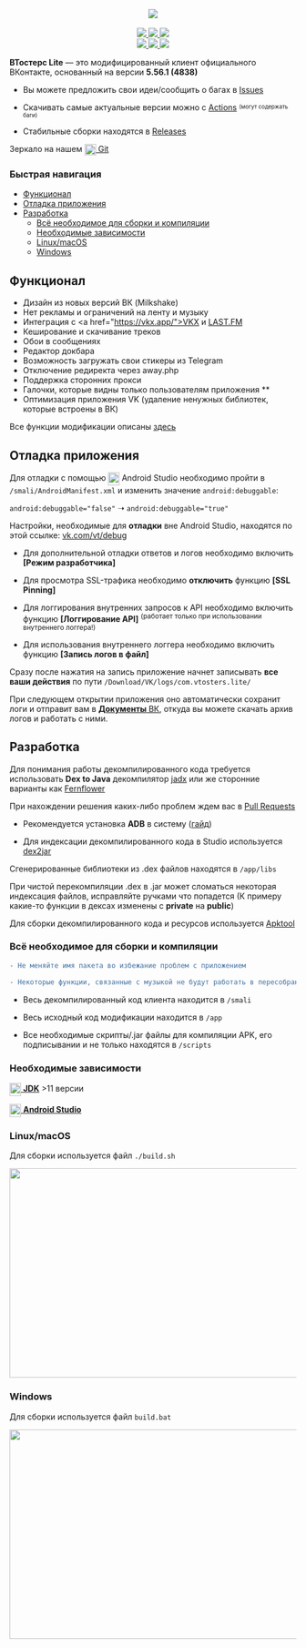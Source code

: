 <p align="center">
    <a href="https://vtosters.app/">
        <picture>
          <source media="(prefers-color-scheme: dark)" srcset="https://raw.githubusercontent.com/vtosters/lite/main/.github/images/VT_Fill_Logo_Dark.svg">
          <img src="https://raw.githubusercontent.com/vtosters/lite/main/.github/images/VT_Fill_Logo_Light.svg">
        </picture>
    </a>
    <br>
    <br>
    <a href="https://t.me/s/vtosters">
        <img src="https://img.shields.io/badge/-Telegram-blue?style=for-the-badge&logo=telegram&color=2AABEE"/>
    </a>
    <a href="https://vk.com/vtosters_official">
        <img src="https://img.shields.io/badge/-VK-blue?style=for-the-badge&logo=vk&color=0077FF"/>
    </a>
    <a href="https://discord.gg/j9CAt3uYXj">
        <img src="https://img.shields.io/badge/-Discord-blue?style=for-the-badge&logo=discord&color=5865F2&logoColor=FFFFFF"/>
    </a>
    <br>
    <a href="https://github.com/vtosters/lite/issues">
        <img src="https://img.shields.io/github/issues/vtosters/lite?style=flat-square"/>
    </a>
    <a href="https://github.com/vtosters/lite/network/members">
        <img src="https://img.shields.io/github/forks/vtosters/lite?style=flat-square"/>
    </a>
    <a href="https://github.com/vtosters/lite/stargazers">
        <img src="https://img.shields.io/github/stars/vtosters/lite?style=flat-square"/>
    </a>
</p>

**ВТостерс Lite** — это модифицированный клиент официального ВКонтакте, основанный на версии **5.56.1 (4838)**

* Вы можете предложить свои идеи/сообщить о багах в [Issues](https://github.com/vtosters/lite/issues)

* Скачивать самые актуальные версии можно с [Actions](https://github.com/vtosters/lite/actions)
<sup><sub>(могут содержать баги)</sub></sup>

* Стабильные сборки находятся в [Releases](https://github.com/vtosters/lite/releases)

Зеркало на нашем [<img src="https://git.maki.su/assets/img/logo.svg" align="center" width="20" height="20"/> Git](https://git.maki.su/gdlbo/lite)

### Быстрая навигация

* [Функционал](#функционал)
* [Отладка приложения](#отладка-приложения)
* [Разработка](#разработка)
	* [Всё необходимое для сборки и компиляции](#всё-необходимое-для-сборки-и-компиляции)
	* [Необходимые зависимости](#необходимые-зависимости)
	* [Linux/macOS](#linuxmacos)
	* [Windows](#windows)


## Функционал

* Дизайн из новых версий ВК (Milkshake)
* Нет рекламы и ограничений на ленту и музыку
* Интеграция с <а href="https://vkx.app/">VKX</a> и <a href="https://www.last.fm/">LAST.FM</a> 
* Кеширование и скачивание треков
* Обои в сообщениях
* Редактор докбара
* Возможность загружать свои стикеры из Telegram
* Отключение редиректа через away.php
* Поддержка сторонних прокси
* Галочки, которые видны только пользователям приложения **
* Оптимизация приложения VK (удаление ненужных библиотек, которые встроены в ВК)

Все функции модификации описаны [здесь](https://github.com/vtosters/lite/blob/main/.github/features.md)

## Отладка приложения

Для отладки с помощью <a href="#"><img src="https://i.imgur.com/cPvvFDP.png" align="center" width="20" height="23"/></a> Android Studio необходимо пройти в `/smali/AndroidManifest.xml` и изменить значение `android:debuggable`:

`android:debuggable="false"` ➝ `android:debuggable="true"`

Настройки, необходимые для **отладки** вне Android Studio, находятся по этой ссылке: [vk.com/vt/debug](https://vk.com/vt/debug)

* Для дополнительной отладки ответов и логов необходимо включить **[Режим разработчика]**

* Для просмотра SSL-трафика необходимо **отключить** функцию **[SSL Pinning]**

* Для логгирования внутренних запросов к API необходимо включить функцию **[Логгирование API]** <sup>(работает только при использовании внутреннего логгера!)</sup>

* Для использования внутреннего логгера необходимо включить функцию **[Запись логов в файл]**

Сразу после нажатия на запись приложение начнет записывать **все ваши действия** по пути `/Download/VK/logs/com.vtosters.lite/`

При следующем открытии приложения оно автоматически сохранит логи и отправит вам в [**Документы** ВК](https://vk.com/docs), откуда вы можете скачать архив логов и работать с ними.

## Разработка

Для понимания работы декомпилированного кода требуется использовать **Dex to Java** декомпилятор [jadx](https://github.com/skylot/jadx) или же сторонние варианты как [Fernflower](https://github.com/fesh0r/fernflower)

При нахождении решения каких-либо проблем ждем вас в [Pull Requests](https://github.com/vtosters/lite/pulls)

* Рекомендуется установка **ADB** в систему ([гайд](https://technastic.com/system-wide-adb-fastboot-windows-10))

* Для индексации декомпилированного кода в Studio используется [dex2jar](https://github.com/pxb1988/dex2jar)

Сгенерированные библиотеки из .dex файлов находятся в `/app/libs`

При чистой перекомпиляции .dex в .jar может сломаться некоторая индексация файлов, исправляйте ручками что попадется (К примеру какие-то функции в дексах изменены с **private** на **public**)

Для сборки декомпилированного кода и ресурсов используется [Apktool](https://github.com/iBotPeaches/Apktool)

### Всё необходимое для сборки и компиляции

```diff
- Не меняйте имя пакета во избежание проблем с приложением

- Некоторые функции, связанные с музыкой не будут работать в пересобранном приложении
```

* Весь декомпилированный код клиента находится в `/smali`

* Весь исходный код модификации находится в `/app`

* Все необходимые скрипты/.jar файлы для компиляции APK, его подписывании и не только находятся в `/scripts`

### Необходимые зависимости
<a href="https://www.oracle.com/java/technologies/downloads/"><img src="https://i.imgur.com/z8ZN19a.png" align="center" width="20" height="23"/> **JDK**</a> >11 версии

<a href="https://developer.android.com/studio"><img src="https://i.imgur.com/cPvvFDP.png" align="center" width="20" height="23"/> **Android Studio**</a>

### Linux/macOS
Для сборки используется файл `./build.sh`

<img src="https://i.imgur.com/8BMX8lG.png" width="550" height="368"/>

### Windows
Для сборки используется файл  `build.bat`

<img src="https://i.imgur.com/iZSUKJ6.png" width="550" height="368"/>
